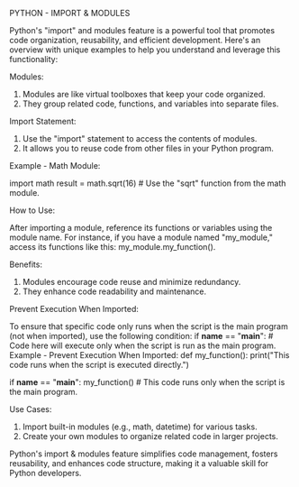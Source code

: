 PYTHON - IMPORT & MODULES

Python's "import" and modules feature is a powerful tool that promotes code organization, reusability, and efficient development. Here's an overview with unique examples to help you understand and leverage this functionality:

Modules:
1. Modules are like virtual toolboxes that keep your code organized.
2. They group related code, functions, and variables into separate files.

Import Statement:
1. Use the "import" statement to access the contents of modules.
2. It allows you to reuse code from other files in your Python program.

Example - Math Module:

import math
result = math.sqrt(16)  # Use the "sqrt" function from the math module.

How to Use:

After importing a module, reference its functions or variables using the module name. For instance, if you have a module named "my_module," access its functions like this: my_module.my_function().

Benefits:

1. Modules encourage code reuse and minimize redundancy.
2. They enhance code readability and maintenance.

Prevent Execution When Imported:

To ensure that specific code only runs when the script is the main program (not when imported), use the following condition:
if __name__ == "__main__":
	# Code here will execute only when the script is run as the main program.
Example - Prevent Execution When Imported:
def my_function():
	print("This code runs when the script is executed directly.")

if __name__ == "__main__":
	my_function()  # This code runs only when the script is the main program.

Use Cases:

1. Import built-in modules (e.g., math, datetime) for various tasks.
2. Create your own modules to organize related code in larger projects.

Python's import & modules feature simplifies code management, fosters reusability, and enhances code structure, making it a valuable skill for Python developers.
